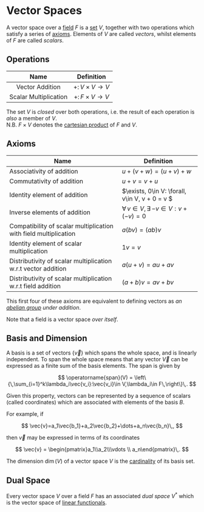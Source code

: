 # Vector Spaces

A vector space over a [field](field.md) $F$ is a [set](set.md) $V$, together with two operations which satisfy a series of [axioms](#Axioms). Elements of $V$ are called _vectors_, whilst elements of $F$ are called _scalars_.

## Operations

|         Name          |            Definition            |
| :-------------------: | :------------------------------: |
|    Vector Addition    | $+\colon V\times V\rightarrow V$ |
| Scalar Multiplication | $+\colon F\times V\rightarrow V$ |

The set $V$ is _closed_ over both operations, i.e. the result of each operation is _also_ a member of $V$.  
N.B. $F\times V$ denotes the [cartesian product](../set.md#Operations) of $F$ and $V$.

## Axioms

| Name                                                             | Definition                                            |
| ---------------------------------------------------------------- | ----------------------------------------------------- |
| Associativity of addition                                        | $u + (v + w) = (u + v) + w$                           |
| Commutativity of addition                                        | $u + v = v + u$                                       |
| Identity element of addition                                     | $\exists\, 0\in V: \forall\, v\in V, v + 0 = v $      |
| Inverse elements of addition                                     | $\forall\, v\in V,\exists\, {-v}\in V : v + (-v) = 0$ |
| Compatibility of scalar multiplication with field multiplication | $a(bv) = (ab)v$                                       |
| Identity element of scalar multiplication                        | $1v = v$                                              |
| Distributivity of scalar multiplication w.r.t vector addition    | $a(u + v) = au + av$                                  |
| Distributivity of scalar multiplication w.r.t field addition     | $(a + b)v = av + bv$                                  |

This first four of these axioms are equivalent to defining vectors as _an [abelian group](group-theory/group.md/#Abelian-Groups) under addition_.

Note that a field is a vector space _over itself_.

## Basis and Dimension

A basis is a set of vectors $\{\vec{v}\}$ which spans the whole space, and is linearly independent. To span the whole space means that any vector $\vec{V}$ can be expressed as a finite sum of the basis elements.
The span is given by

$$
\operatorname{span}(V) = \left\{\,\sum_{i=1}^k\lambda_i\vec{v_i}:\vec{v_i}\in V,\lambda_i\in F\,\right\}\,.
$$

Given this property, vectors can be represented by a sequence of scalars (called coordinates) which are associated with elements of the basis $B$.

For example, if

$$
\vec{v}=a_1\vec{b_1}+a_2\vec{b_2}+\dots+a_n\vec{b_n}\,,
$$

then $\vec{v}$ may be expressed in terms of its coordinates

$$
\vec{v} = \begin{pmatrix}a_1\\a_2\\\vdots \\ a_n\end{pmatrix}\,.
$$

The dimension $\dim(V)$ of a vector space $V$ is the [cardinality](../set.md#Operations) of its basis set.

## Dual Space

Every vector space $V$ over a field $F$ has an associated _dual space_ $V^*$ which is the vector space of [linear functionals](linear-mapping.md#Linear-Functional).
